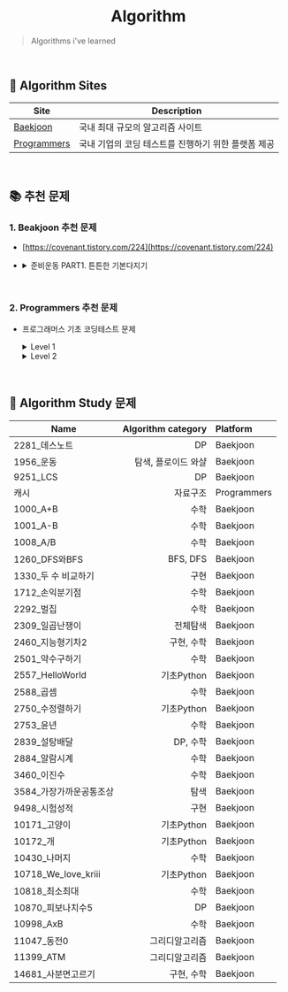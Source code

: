 <div align="center">
  <h1>Algorithm</h1>
</div>

> Algorithms i've learned

<br />

## 🥇 Algorithm Sites
|Site|Description|
|--|--|
|[Baekjoon](https://www.acmicpc.net/)|국내 최대 규모의 알고리즘 사이트|
|[Programmers](https://programmers.co.kr/)|국내 기업의 코딩 테스트를 진행하기 위한 플랫폼 제공|

<br />

## 📚 추천 문제

### 1. **Beakjoon** 추천 문제

- [https://covenant.tistory.com/224](https://covenant.tistory.com/224)
-  <details>
    <summary>준비운동 PART1. 튼튼한 기본다지기</summary>

    Name|Tags|Solved
    --|--|--
    약수구하기|브론즈 3티어|Yes
    이진수|브론즈 3티어|Yes
    최소, 최대|브론즈 3티어|Yes
    지능형 기차 2|브론즈 3티어|No
    피보나치 수 5|브론즈 2티어|No
    일곱 난쟁이|브론즈 2티어|No
    최대공약수와 최소공배수|실버 5티어|No
    N번째 큰 수|실버 5티어|No
    소수 찾기|실버 4티어|No
    쉽게 푸는 문제|실버 4티어|No
    소수|실버 4티어|No

    </details>

</br>

### 2. **Programmers** 추천 문제

- 프로그래머스 기초 코딩테스트 문제
    <details>
    <summary>Level 1</summary>

    * [x] 크레인 인형뽑기 게임
    * [x] 모의고사
    * [ ] 체육복(그리디 알고리즘)
    * [x] K번째수(lambda 함수 사용)
    * [x] 2016
    * [x] 가운데 글자 가져오기
    * [x] 같은 숫자는 싫어
    * [x] 나누어 떨어지는 숫자 배열
    * [x] 두 정수 사이의 합
    * [x] 문자열 내 마음대로 정렬하기
    * [x] 문자열 내 p와 y의 개수
    * [x] 문자열 내림차순으로 배치하기
    * [x] 문자열 다루기 기본
    * [x] 서울에서 김서방 찾기
    * [ ] 소수 찾기
    * [x] 수박수박수박수박수박수?
    * [ ] 문자열을 정수로 바꾸기
    * [ ] 시저 암호
    * [ ] 약수의 합
    * [ ] 자연수 뒤집어 배열로 만들기
    * [ ] 정수 내림차순으로 배치하기
    * [ ] 정수 제곱근 판별
    * [ ] 제일 작은 수 제거하기
    * [ ] 짝수와 홀수
    * [ ] 키패드 누르기
    * [ ] 최대공약수와 최소공배수
    * [ ] 콜라츠 추측
    * [ ] 평균 구하기
    * [ ] 하샤드 수
    * [ ] 핸드폰 번호 가리기
    * [ ] 행렬의 덧셈
    * [ ] x만큼 간격이 있는 n개의 숫자
    * [ ] 직사각형 별찍기
    * [ ] 예산
    * [ ] [1차] 비밀지도
    * [ ] 실패율
    * [ ] [1차] 다트게임

    </details>

    <details>
    <summary>Level 2</summary>
        - 
    </details>

</br>

## 🏅 Algorithm Study 문제

Name|Algorithm category|Platform
--|--:|:--
2281_데스노트|DP|Baekjoon
1956_운동|탐색, 플로이드 와샬|Baekjoon
9251_LCS|DP|Baekjoon
캐시|자료구조|Programmers
1000_A+B|수학|Baekjoon
1001_A-B|수학|Baekjoon
1008_A/B|수학|Baekjoon
1260_DFS와BFS|BFS, DFS|Baekjoon
1330_두 수 비교하기|구현|Baekjoon
1712_손익분기점|수학|Baekjoon
2292_벌집|수학|Baekjoon
2309_일곱난쟁이|전체탐색|Baekjoon
2460_지능형기차2|구현, 수학|Baekjoon
2501_약수구하기|수학|Baekjoon
2557_HelloWorld|기초Python|Baekjoon
2588_곱셈|수학|Baekjoon
2750_수정렬하기|기초Python|Baekjoon
2753_윤년|수학|Baekjoon
2839_설탕배달|DP, 수학|Baekjoon
2884_알람시계|수학|Baekjoon
3460_이진수|수학|Baekjoon
3584_가장가까운공통조상|탐색|Baekjoon
9498_시험성적|구현|Baekjoon
10171_고양이|기초Python|Baekjoon
10172_개|기초Python|Baekjoon
10430_나머지|수학|Baekjoon
10718_We_love_kriii|기초Python|Baekjoon
10818_최소최대|수학|Baekjoon
10870_피보나치수5|DP|Baekjoon
10998_AxB|수학|Baekjoon
11047_동전0|그리디알고리즘|Baekjoon
11399_ATM|그리디알고리즘|Baekjoon
14681_사분면고르기|구현, 수학|Baekjoon